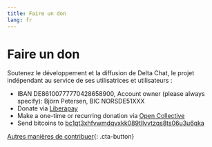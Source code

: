 ```yaml
---
title: Faire un don
lang: fr
---
```


# Faire un don

Soutenez le développement et la diffusion de Delta Chat, le projet indépendant au service de ses utilisatrices et utilisateurs :

- IBAN DE86100777770428658900, Account owner (please always specify): Björn Petersen, BIC NORSDE51XXX
- Donate via [Liberapay](https://liberapay.com/delta.chat/)
- Make a one-time or recurring donation via [Open Collective](https://opencollective.com/delta-chat/donate)
- Send bitcoins to [bc1qt3xhfvwmdqvxkk089tllvvtzqs8ts06u3u6qka](bitcoin:bc1qt3xhfvwmdqvxkk089tllvvtzqs8ts06u3u6qka)

[Autres manières de contribuer](contribute){: .cta-button}
